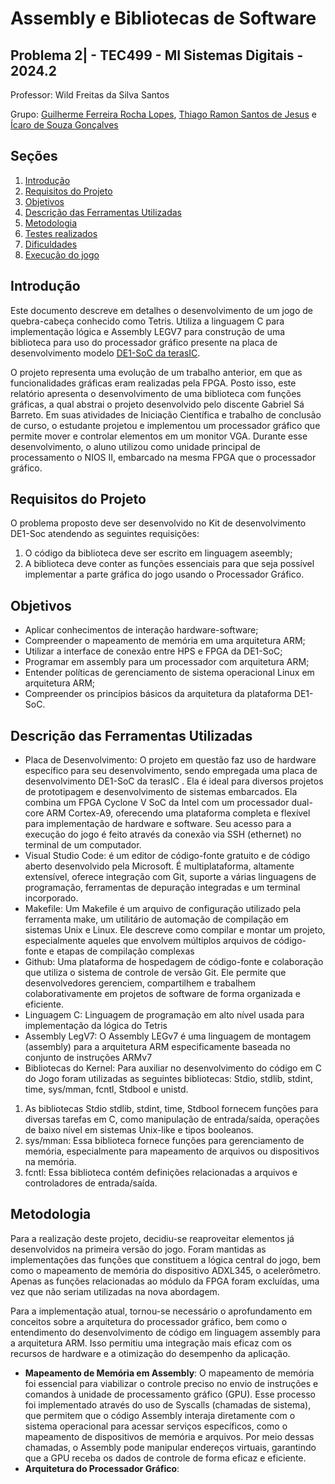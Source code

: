 # Assembly e Bibliotecas de Software
## Problema 2| - TEC499 - MI Sistemas Digitais - 2024.2 

Professor: Wild Freitas da Silva Santos

Grupo: [Guilherme Ferreira Rocha Lopes](https://github.com/GuilhermeFRLopes), [Thiago Ramon Santos de Jesus](https://github.com/lithiago) e [Ícaro de Souza Gonçalves](https://github.com/icarosg)

## Seções

1. [Introdução](#introdução)
2. [Requisitos do Projeto](#requisitos-do-projeto)
3. [Objetivos](#objetivos)
4. [Descrição das Ferramentas Utilizadas](#descrição-das-ferramentas-utilizadas)
5. [Metodologia](#metodologia)
6. [Testes realizados](#testes-realizados)
7. [Dificuldades](#dificuldades)
8. [Execução do jogo](#execução-do-jogo)

<a id="introdução"></a>
## Introdução

Este documento descreve em detalhes o desenvolvimento de um jogo de quebra-cabeça  conhecido como Tetris. Utiliza a linguagem C para implementação lógica e Assembly LEGV7 para construção de uma biblioteca para uso do processador gráfico presente na placa de desenvolvimento modelo [DE1-SoC da terasIC](https://www.terasic.com.tw/cgi-bin/page/archive.pl?Language=English&CategoryNo=167&No=836#contents).

O projeto representa uma evolução de um trabalho anterior, em que as funcionalidades gráficas eram realizadas pela FPGA. Posto isso, este relatório apresenta o desenvolvimento de uma biblioteca com funções gráficas, a qual abstrai o projeto desenvolvido pelo discente Gabriel Sá Barreto. Em suas atividades de Iniciação Científica e trabalho de conclusão de curso, o estudante projetou e implementou um processador gráfico que permite mover e controlar elementos em um monitor VGA. Durante esse desenvolvimento, o aluno utilizou como unidade principal de processamento o NIOS II, embarcado na mesma FPGA que o processador gráfico.

<a id="requisitos"></a>

## Requisitos do Projeto
O problema proposto deve ser desenvolvido no Kit de desenvolvimento DE1-Soc atendendo as seguintes requisições:

1. O código da biblioteca deve ser escrito em linguagem aseembly;
2. A biblioteca deve conter as funções essenciais para que seja possível implementar a parte gráfica do jogo usando o Processador Gráfico.

## Objetivos
- Aplicar conhecimentos de interação hardware-software;
-  Compreender o mapeamento de memória em uma arquitetura ARM;
-  Utilizar a interface de conexão entre HPS e FPGA da DE1-SoC;
-  Programar em assembly para um processador com arquitetura ARM;
-  Entender políticas de gerenciamento de sistema operacional Linux em arquitetura ARM;
 - Compreender os princípios básicos da arquitetura da plataforma DE1-SoC.


## Descrição das Ferramentas Utilizadas
- Placa de Desenvolvimento: O projeto em questão faz uso de hardware específico para seu desenvolvimento, sendo empregada uma placa de desenvolvimento DE1-SoC da terasIC . Ela é ideal para diversos projetos de prototipagem e desenvolvimento de sistemas embarcados. Ela combina um FPGA Cyclone V SoC da Intel com um processador dual-core ARM Cortex-A9, oferecendo uma plataforma completa e flexível para implementação de hardware e software. Seu acesso para a execução do jogo é feito através da conexão via SSH (ethernet) no terminal de um computador.
- Visual Studio Code: é um editor de código-fonte gratuito e de código aberto desenvolvido pela Microsoft. É multiplataforma, altamente extensível, oferece integração com Git, suporte a várias linguagens de programação, ferramentas de depuração integradas e um terminal incorporado.
- Makefile: Um Makefile é um arquivo de configuração utilizado pela ferramenta make, um utilitário de automação de compilação em sistemas Unix e Linux. Ele descreve como compilar e montar um projeto, especialmente aqueles que envolvem múltiplos arquivos de código-fonte e etapas de compilação complexas
- Github: Uma plataforma de hospedagem de código-fonte e colaboração que utiliza o sistema de controle de versão Git. Ele permite que desenvolvedores gerenciem, compartilhem e trabalhem colaborativamente em projetos de software de forma organizada e eficiente.
- Linguagem C: Linguagem de programação em alto nível usada para implementação da lógica do Tetris
- Assembly LegV7: O Assembly LEGv7 é uma linguagem de montagem (assembly) para a arquitetura ARM especificamente baseada no conjunto de instruções ARMv7
- Bibliotecas do Kernel: Para auxiliar no desenvolvimento do código em C do Jogo foram utilizadas as seguintes bibliotecas: Stdio, stdlib, stdint, time, sys/mman, fcntl, Stdbool e unistd.
1. As bibliotecas Stdio stdlib, stdint, time, Stdbool fornecem funções para diversas tarefas em C, como manipulação de entrada/saída, operações de baixo nível em sistemas Unix-like e tipos booleanos.
2. sys/mman: Essa biblioteca fornece funções para gerenciamento de memória, especialmente para mapeamento de arquivos ou dispositivos na memória. 
3. fcntl: Essa biblioteca contém definições relacionadas a arquivos e controladores de entrada/saída.

## Metodologia
Para a realização deste projeto, decidiu-se reaproveitar elementos já desenvolvidos na primeira versão do jogo. Foram mantidas as implementações das funções que constituem a lógica central do jogo, bem como o mapeamento de memória do dispositivo ADXL345, o acelerômetro. Apenas as funções relacionadas ao módulo da FPGA foram excluídas, uma vez que não seriam utilizadas na nova abordagem.

Para a implementação atual, tornou-se necessário o aprofundamento em conceitos sobre a arquitetura do processador gráfico, bem como o entendimento do desenvolvimento de código em linguagem assembly para a arquitetura ARM. Isso permitiu uma integração mais eficaz com os recursos de hardware e a otimização do desempenho da aplicação.

- **Mapeamento de Memória em Assembly**: O mapeamento de memória foi essencial para viabilizar o controle preciso no envio de instruções e comandos à unidade de processamento gráfico (GPU). Esse processo foi implementado através do uso de Syscalls (chamadas de sistema), que permitem que o código Assembly interaja diretamente com o sistema operacional para acessar serviços específicos, como o mapeamento de dispositivos de memória e arquivos. Por meio dessas chamadas, o Assembly pode manipular endereços virtuais, garantindo que a GPU receba os dados de controle de forma eficaz e eficiente.
- **Arquitetura do Processador Gráfico**:
